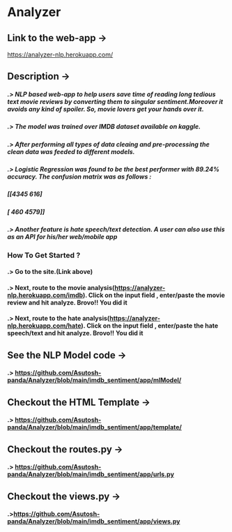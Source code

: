 # Analyzer
## Link to the web-app ->
https://analyzer-nlp.herokuapp.com/

## Description ->
##### .> NLP based web-app to help users save time of reading long tedious text movie reviews by converting them to singular sentiment.Moreover it avoids any kind of spoiler. So, movie lovers get your hands over it.
##### .> The model was trained over IMDB dataset available on kaggle.
##### .> After performing all types of data cleaing and pre-processing the clean data was feeded to different models.
##### .> Logistic Regression was found to be the best performer with 89.24% accuracy. The confusion matrix was as follows :
#####         [[4345  616]
#####            [ 460 4579]]
##### .> Another feature is hate speech/text detection. A user can also use this as an API for his/her web/mobile app

### How To Get Started ?
#### .> Go to the site.(Link above)
#### .> Next, route to the movie analysis(https://analyzer-nlp.herokuapp.com/imdb). Click on the input field , enter/paste the movie review and hit analyze. Brovo!! You did it 
#### .> Next, route to the hate analysis(https://analyzer-nlp.herokuapp.com/hate). Click on the input field , enter/paste the hate speech/text and hit analyze. Brovo!! You did it 


## See the NLP Model code ->
#### .> https://github.com/Asutosh-panda/Analyzer/blob/main/imdb_sentiment/app/mlModel/ 

## Checkout the HTML Template ->
#### .> https://github.com/Asutosh-panda/Analyzer/blob/main/imdb_sentiment/app/template/

## Checkout the routes.py ->
#### .> https://github.com/Asutosh-panda/Analyzer/blob/main/imdb_sentiment/app/urls.py

## Checkout the views.py ->
#### .>https://github.com/Asutosh-panda/Analyzer/blob/main/imdb_sentiment/app/views.py


